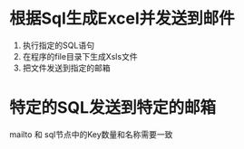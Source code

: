 根据Sql生成Excel并发送到邮件
===========================

1. 执行指定的SQL语句
1. 在程序的file目录下生成Xsls文件
1. 把文件发送到指定的邮箱

# 特定的SQL发送到特定的邮箱

mailto 和 sql节点中的Key数量和名称需要一致